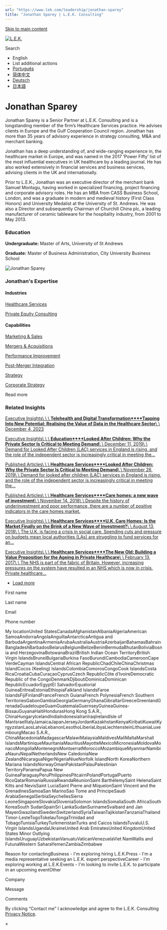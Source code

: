 ```yaml
---
url: "https://www.lek.com/leadership/jonathan-sparey"
title: "Jonathan Sparey | L.E.K. Consulting"
---
```


[Skip to main content](https://www.lek.com/leadership/jonathan-sparey#main-content)

[![L.E.K.](https://www.lek.com/themes/lek/images/new-logo.svg)](https://www.lek.com/ "L.E.K.")

Search

- English
- List additional actions
- [Português](https://www.lek.com/pt-br/lek-brazil)
- [简体中文](https://www.lek.com/zh-hant/lek-china)
- [Deutsch](https://www.lek.com/de/lek-germany)
- [日本語](https://www.lek.com/ja/lek-japan)

# Jonathan Sparey

Jonathan Sparey is a Senior Partner at L.E.K. Consulting and is a longstanding member of the firm’s Healthcare Services practice. He advises clients in Europe and the Gulf Cooperation Council region. Jonathan has more than 35 years of advisory experience in strategy consulting, M&A and merchant banking.

Jonathan has a deep understanding of, and wide-ranging experience in, the healthcare market in Europe, and was named in the 2017 ‘Power Fifty’ list of the most influential executives in UK healthcare by a leading journal. He has also worked extensively in financial services and business services, advising clients in the UK and internationally.

Prior to L.E.K., Jonathan was an executive director of the merchant bank Samuel Montagu, having worked in specialized financing, project financing and corporate advisory roles. He has an MBA from CASS Business School, London, and was a graduate in modern and medieval history (First Class Honors) and University Medalist at the University of St. Andrews. He was also a Director and subsequently Chairman of Churchill China plc, a leading manufacturer of ceramic tableware for the hospitality industry, from 2001 to May 2013.

### Education

**Undergraduate:** Master of Arts, University of St Andrews

**Graduate:** Master of Business Administration, City University Business School

![Jonathan Sparey](https://www.lek.com/sites/default/files/profile-images/LEK_Leader_Profile_Jonathan_Sparey.jpg)

### Jonathan's Expertise

#### Industries

[Healthcare Services](https://www.lek.com/industries/healthcare-services)

[Private Equity Consulting](https://www.lek.com/industries/private-equity-pe)

#### Capabilities

[Marketing & Sales](https://www.lek.com/capabilities/marketing-and-sales)

[Mergers & Acquisitions](https://www.lek.com/capabilities/mergers-acquisitions)

[Performance Improvement](https://www.lek.com/capabilities/performance-improvement)

[Post-Merger Integration](https://www.lek.com/capabilities/organizational-strategy/post-merger-integration-pmi)

[Strategy](https://www.lek.com/capabilities/strategy)

[Corporate Strategy](https://www.lek.com/capabilities/strategy/corporate-strategy)

Read more

### Related Insights

[Executive Insights\\
\\
\\
**Telehealth and Digital Transformation****Tapping Into New Potential: Realising the Value of Data in the Healthcare Sector**\\
\\
December 4, 2023](https://www.lek.com/insights/hea/eu/ei/tapping-new-potential-realising-value-data-healthcare-sector)

[Executive Insights\\
\\
\\
**Education****Looked After Children: Why the Private Sector Is Critical to Meeting Demand**\\
\\
December 11, 2019\\
\\
Demand for Looked After Children (LAC) services in England is rising, and the role of the independent sector is increasingly critical in meeting the…](https://www.lek.com/insights/ei/looked-after-children-private-sector-demand)

[Published Articles\\
\\
\\
**Healthcare Services****Looked After Children: Why the Private Sector Is Critical to Meeting Demand**\\
\\
November 26, 2019\\
\\
Demand for looked after children (LAC) services in England is rising, and the role of the independent sector is increasingly critical in meeting the…](https://www.lek.com/sites/default/files/insights/pdf-attachments/CareMarkets_November_2019.pdf)

[Published Articles\\
\\
\\
**Healthcare Services****Care homes: a new wave of investment**\\
\\
November 14, 2018\\
\\
Despite the history of underinvestment and poor performance, there are a number of positive indicators in the care homes market.](https://www.lek.com/sites/default/files/insights/pdf-attachments/CareMarkets_November_2018.pdf)

[Executive Insights\\
\\
\\
**Healthcare Services****U.K. Care Homes: Is the Market Finally on the Brink of a New Wave of Investment?**\\
\\
August 13, 2018\\
\\
The U.K. is facing a crisis in social care. Spending cuts and pressure on budgets mean local authorities (LAs) are struggling to fund services for an…](https://www.lek.com/insights/ei/uk-care-homes-market-brink-new-wave-investment)

[Executive Insights\\
\\
\\
**Healthcare Services****The New Old: Building a Value Proposition for the Ageing in Private Healthcare**\\
\\
February 13, 2017\\
\\
The NHS is part of the fabric of Britain. However, increasing pressures on the system have resulted in an NHS which is now in crisis. Private healthcare…](https://www.lek.com/insights/ei/new-old-building-value-proposition-ageing-private-healthcare)

- [Load more](https://www.lek.com/leadership/jonathan-sparey?page=1 "Load more items")

First name

Last name

Email

Phone number

My locationUnited StatesCanadaAfghanistanAlbaniaAlgeriaAmerican SamoaAndorraAngolaAnguillaAntarcticaAntigua and BarbudaArgentinaArmeniaArubaAustraliaAustriaAzerbaijanBahamasBahrainBangladeshBarbadosBelarusBelgiumBelizeBeninBermudaBhutanBoliviaBosnia and HerzegovinaBotswanaBrazilBritish Indian Ocean TerritoryBritish Virgin IslandsBruneiBulgariaBurkina FasoBurundiCambodiaCameroonCape VerdeCayman IslandsCentral African RepublicChadChileChinaChristmas IslandCocos (Keeling) IslandsColombiaComorosCongoCook IslandsCosta RicaCroatiaCubaCuraçaoCyprusCzech RepublicCôte d’IvoireDemocratic Republic of the CongoDenmarkDjiboutiDominicaDominican RepublicEcuadorEgyptEl SalvadorEquatorial GuineaEritreaEstoniaEthiopiaFalkland IslandsFaroe IslandsFijiFinlandFranceFrench GuianaFrench PolynesiaFrench Southern TerritoriesGabonGambiaGeorgiaGermanyGhanaGibraltarGreeceGreenlandGrenadaGuadeloupeGuamGuatemalaGuernseyGuineaGuinea-BissauGuyanaHaitiHondurasHong Kong S.A.R., ChinaHungaryIcelandIndiaIndonesiaIranIraqIrelandIsle of ManIsraelItalyJamaicaJapanJerseyJordanKazakhstanKenyaKiribatiKuwaitKyrgyzstanLaosLatviaLebanonLesothoLiberiaLibyaLiechtensteinLithuaniaLuxembourgMacao S.A.R., ChinaMacedoniaMadagascarMalawiMalaysiaMaldivesMaliMaltaMarshall IslandsMartiniqueMauritaniaMauritiusMayotteMexicoMicronesiaMoldovaMonacoMongoliaMontenegroMontserratMoroccoMozambiqueMyanmarNamibiaNauruNepalNetherlandsNew CaledoniaNew ZealandNicaraguaNigerNigeriaNiueNorfolk IslandNorth KoreaNorthern Mariana IslandsNorwayOmanPakistanPalauPalestinian TerritoryPanamaPapua New GuineaParaguayPeruPhilippinesPitcairnPolandPortugalPuerto RicoQatarRomaniaRussiaRwandaRéunionSaint BarthélemySaint HelenaSaint Kitts and NevisSaint LuciaSaint Pierre and MiquelonSaint Vincent and the GrenadinesSamoaSan MarinoSao Tome and PrincipeSaudi ArabiaSenegalSerbiaSeychellesSierra LeoneSingaporeSlovakiaSloveniaSolomon IslandsSomaliaSouth AfricaSouth KoreaSouth SudanSpainSri LankaSudanSurinameSvalbard and Jan MayenSwazilandSwedenSwitzerlandSyriaTaiwanTajikistanTanzaniaThailandTimor-LesteTogoTokelauTongaTrinidad and TobagoTunisiaTurkeyTurkmenistanTurks and Caicos IslandsTuvaluU.S. Virgin IslandsUgandaUkraineUnited Arab EmiratesUnited KingdomUnited States Minor Outlying IslandsUruguayUzbekistanVanuatuVaticanVenezuelaViet NamWallis and FutunaWestern SaharaYemenZambiaZimbabwe

Reason for contactingBusiness - I'm exploring hiring L.E.K.Press - I'm a media representative seeking an L.E.K. expert perspectiveCareer - I'm exploring working at L.E.K.Events - I'm looking to invite L.E.K. to participate in an upcoming eventOther

Company

Message

Comments

By clicking “Contact me” I acknowledge and agree to the L.E.K. Consulting [Privacy Notice](https://www.lek.com/lek-consulting-privacy-policy).

×